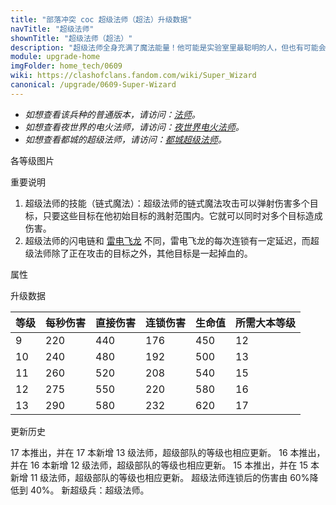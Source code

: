 ```yaml
---
title: "部落冲突 coc 超级法师（超法）升级数据"
navTitle: "超级法师"
shownTitle: "超级法师（超法）"
description: "超级法师全身充满了魔法能量！他可能是实验室里最聪明的人，但也有可能会把实验室炸上天。"
module: upgrade-home
imgFolder: home_tech/0609
wiki: https://clashofclans.fandom.com/wiki/Super_Wizard
canonical: /upgrade/0609-Super-Wizard
---
```


- *如想查看该兵种的普通版本，请访问：[法师](/upgrade/0006-Wizard)。*
- *如想查看夜世界的电火法师，请访问：[夜世界电火法师](/upgrade/100b-Electrofire-Wizard)。*
- *如想查看都城的超级法师，请访问：[都城超级法师](/upgrade/2005-Super-Wizard)。*

<UnitInfo :folder="$frontmatter.imgFolder" imgSrc="Super_Wizard_info.png" :imgAlt="$frontmatter.navTitle" :description="$frontmatter.description" />

<SmallTitle>各等级图片</SmallTitle>

<Panel>
    <UnitImgGroup :folder="$frontmatter.imgFolder">
        <UnitImg imgTitle="所有等级" imgSrc="Super_Wizard9.png" />
    </UnitImgGroup>
</Panel>

<SmallTitle>重要说明</SmallTitle>

1. 超级法师的技能（链式魔法）：超级法师的链式魔法攻击可以弹射伤害多个目标，只要这些目标在他初始目标的溅射范围内。它就可以同时对多个目标造成伤害。
2. 超级法师的闪电链和 [雷电飞龙](/upgrade/000c-Electro-Dragon) 不同，雷电飞龙的每次连锁有一定延迟，而超级法师除了正在攻击的目标之外，其他目标是一起掉血的。

<SmallTitle>属性</SmallTitle>

<UnitProperties>
    <UnitProperty pKey="攻击偏好" pValue="无" />
    <UnitProperty pKey="伤害类型" pValue="链式伤害" />
    <UnitProperty pKey="攻击的目标" pValue="地面和空中目标" />
    <UnitProperty pKey="占据人口" pValue="10" />
    <UnitProperty pKey="移动速度" pValue="2.5 格/秒" />
    <UnitProperty pKey="攻击速度" pValue="2 秒/次" />
    <UnitProperty pKey="攻击距离" pValue="3.5 格" />
    <UnitProperty pKey="连锁距离" pValue="3 格" />
    <UnitProperty pKey="最大目标数" pValue="10" />
    <UnitProperty pKey="连锁延迟" pValue="0.128 秒" />
    <UnitProperty pKey="连锁后保留的伤害" pValue="40%" />
    <UnitProperty pKey="最低法师等级" pValue="9" />
    <UnitProperty pKey="最低大本等级" pValue="12" />
    <UnitProperty pKey="强化费用" pValue="2.5 万黑油" />
    <UnitProperty pKey="强化有效期" pValue="3 天" />
    <UnitProperty pKey="训练时间" pValue="75" trainingSystem="2022" />
</UnitProperties>

<SmallTitle>升级数据</SmallTitle>

<UnitTable>

| 等级 |  每秒伤害  | 直接伤害 | 连锁伤害 | 生命值 |所需大本等级|
| ---- |    ----   |  ----   |   ---   |  ----  |    ----   |
|   9  |    220    |   440   |   176   |   450  |     12    |
|  10  |    240    |   480   |   192   |   500  |     13    |
|  11  |    260    |   520   |   208   |   540  |     15    |
|  12  |    275    |   550   |   220   |   580  |     16    |
|  13  |    290    |   580   |   232   |   620  |     17    |
</UnitTable>

<SmallTitle>更新历史</SmallTitle>

<Timeline>
    <TimelineItem date="2024/11/25">
        <TimelineRow>17 本推出，并在 17 本新增 13 级法师，超级部队的等级也相应更新。</TimelineRow>
    </TimelineItem>
    <TimelineItem date="2023/12/12">
        <TimelineRow>16 本推出，并在 16 本新增 12 级法师，超级部队的等级也相应更新。</TimelineRow>
    </TimelineItem>
    <TimelineItem date="2022/10/10">
        <TimelineRow>15 本推出，并在 15 本新增 11 级法师，超级部队的等级也相应更新。</TimelineRow>
    </TimelineItem>
    <TimelineItem date="2021/01/20">
    <TimelineRow>超级法师连锁后的伤害由 60%降低到 40%。</TimelineRow>
    </TimelineItem>
    <TimelineItem date="2020/12/07">
    <TimelineRow>新超级兵：超级法师。</TimelineRow>
    </TimelineItem>
    <TimelineItem :historyBottom="true" />
</Timeline>